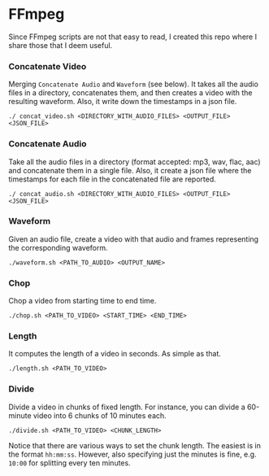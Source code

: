 # FFmpeg

Since FFmpeg scripts are not that easy to read, I created this repo where I share those that I deem useful. 

### Concatenate Video

Merging `Concatenate Audio` and `Waveform` (see below). It takes all the audio files in a directory, concatenates them, and then creates a video with the resulting waveform. 
Also, it write down the timestamps in a json file. 

```
./ concat_video.sh <DIRECTORY_WITH_AUDIO_FILES> <OUTPUT_FILE> <JSON_FILE>
```

### Concatenate Audio

Take all the audio files in a directory (format accepted: mp3, wav, flac, aac) and concatenate them in a single file. Also, it create a json file where the timestamps
for each file in the concatenated file are reported. 

```
./ concat_audio.sh <DIRECTORY_WITH_AUDIO_FILES> <OUTPUT_FILE> <JSON_FILE>
```

### Waveform

Given an audio file, create a video with that audio and frames representing the corresponding waveform. 

```
./waveform.sh <PATH_TO_AUDIO> <OUTPUT_NAME>
```

### Chop

Chop a video from starting time to end time. 

```
./chop.sh <PATH_TO_VIDEO> <START_TIME> <END_TIME>
```

### Length

It computes the length of a video in seconds. As simple as that. 

```
./length.sh <PATH_TO_VIDEO>
```

### Divide

Divide a video in chunks of fixed length. For instance, you can divide a 60-minute video into 6 chunks of 10 minutes each. 

```
./divide.sh <PATH_TO_VIDEO> <CHUNK_LENGTH>
```

Notice that there are various ways to set the chunk length. The easiest is in the format `hh:mm:ss`. However, also specifying just the minutes is fine, e.g. `10:00` for splitting every ten minutes. 